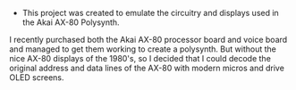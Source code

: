 * This project was created to emulate the circuitry and displays used in the Akai AX-80 Polysynth.

I recently purchased both the Akai AX-80 processor board and voice board and managed to get them working to create a polysynth. 
But without the nice AX-80 displays of the 1980's, so I decided that I could decode the original address and data lines of the AX-80 with modern micros and drive OLED screens.
